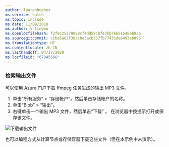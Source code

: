 ```yaml
---
author: laurenhughes
ms.service: batch
ms.topic: include
ms.date: 11/09/2018
ms.author: v-lingwu
ms.openlocfilehash: f2f0c25a79088cf4dd59cbfe3bb766b1548ab83a
ms.sourcegitcommit: c1ba5a62f30ac0a3acb337fb77431de6493e6096
ms.translationtype: HT
ms.contentlocale: zh-CN
ms.lasthandoff: 04/17/2020
ms.locfileid: "67845566"
---
```

### <a name="retrieve-output-files"></a>检索输出文件

可以使用 Azure 门户下载 ffmpeg 任务生成的输出 MP3 文件。 

1. 单击“所有服务”   >   “存储帐户”，然后单击存储帐户的名称。
2. 单击“Blob”   >   “输出”。
3. 右键单击一个输出 MP3 文件，然后单击“下载”  。 在浏览器中按提示打开或保存该文件。

![下载输出文件](./media/batch-common-tutorial-download/download.png)

也可以编程方式从计算节点或存储容器下载这些文件（但在本示例中未演示）。
